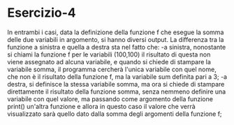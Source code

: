 # Esercizio-4
In entrambi i casi, data la definizione della funzione f che esegue la somma delle due variabili in argomento, si hanno diversi output.
La differenza tra la funzione a sinistra e quella a destra sta nel fatto che:
-a sinistra, nonostante si chiami la funzione f per le variabili (100,100) il risultato di questa non viene assegnato ad alcuna variabile, 
e quando si chiede di stampare la variabile somma, il programma cercherà l'unica variabile con quel nome, che non è il risultato della funzione f, 
ma la variabile sum definita pari a 3;
-a destra, si definisce la stessa variabile somma, ma ora si chiede di stampare direttamente il risultato della funzione somma, 
senza nemmeno definire una variabile con quel valore, ma passando come argomento della funzione print() un'altra funzione e allora in questo caso
il valore che verrà visualizzato sarà quello dato dalla somma degli argomenti della funzione f;
